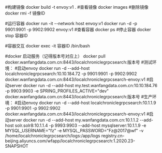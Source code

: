 
#构建镜像
docker build -t envoy:v1 .
#查看镜像
docker images
#删除镜像
docker rmi -f 镜像ID

#运行容器
 docker run -it --network host  envoy:v1
 docker run -d -p 9901:9901 -p 9902:9902  envoy:v1
#查看容器
 docker ps
#停止容器
docker stop 容器ID

#容器交互
docker exec -it 容器ID /bin/bash



#docker 启动服务（记得版本号对应上）
docker pull docker.wanfangdata.com.cn:8443/localchroniclegrpcsearch:版本号
#测试环境：
    #启动envoy
    docker run -d --add-host localchroniclegrpcsearch:10.10.184.72 -p 9901:9901 -p 9902:9902 docker.wanfangdata.com.cn:8443/localchroniclegrpcsearch-envoy:v1
    #启动server
    docker run -d --add-host my.test.wanfangdata.com.cn:10.10.184.76 -p 9903:9903  -e SPRING_PROFILES_ACTIVE="dev" docker.wanfangdata.com.cn:8443/localchroniclegrpcsearch:版本号
#生产环境：
    #启动envoy
    docker run -d --add-host localchroniclegrpcsearch:10.1.1.9 -p 9901:9901 -p 9902:9902 docker.wanfangdata.com.cn:8443/localchroniclegrpcsearch-envoy:v1
    #启动server
     docker run -d  --add-host my.wanfangdata.com.cn:10.1.1.2 --add-host solr.solr8:10.1.1.4 -p 9993:9903  --add-host mysqlserver:10.1.1.9 -e MYSQL_USERNAME="fz" -e MYSQL_PASSWORD="Fz@2017@wf" -v /home/localchroniclegrpcsearch/logs:/app/logs registry.cn-beijing.aliyuncs.com/wfapp/localchroniclegrpcsearch:1.2020.23-SNAPSHOT